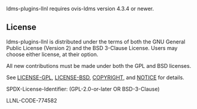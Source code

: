ldms-plugins-llnl requires ovis-ldms version 4.3.4 or newer.

License
----------------

ldms-plugins-llnl is distributed under the terms of both the GNU General Public
License (Version 2) and the BSD 3-Clause License. Users may choose either license,
at their option.

All new contributions must be made under both the GPL and BSD licenses.

See [LICENSE-GPL](https://github.com/llnl/ldms-plugins-llnl/blob/master/LICENSE-GPL),
[LICENSE-BSD](https://github.com/llnl/ldms-plugins-llnl/blob/master/LICENSE-BSD),
[COPYRIGHT](https://github.com/llnl/ldms-plugins-llnl/blob/master/COPYRIGHT), and
[NOTICE](https://github.com/llnl/ldms-plugins-llnl/blob/master/NOTICE) for details.

SPDX-License-Identifier: (GPL-2.0-or-later OR BSD-3-Clause)

LLNL-CODE-774582
